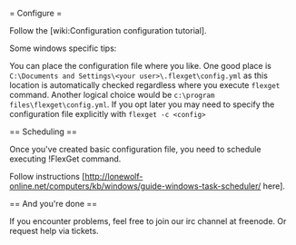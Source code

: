 = Configure =

Follow the [wiki:Configuration configuration tutorial].

Some windows specific tips:

You can place the configuration file where you like. One good place is `C:\Documents and Settings\<your user>\.flexget\config.yml` as this location is automatically checked regardless where you execute `flexget` command. Another logical choice would be `c:\program files\flexget\config.yml`. If you opt later you may need to specify the configuration file explicitly with `flexget -c <config>`

== Scheduling ==

Once you've created basic configuration file, you need to schedule executing !FlexGet command.

Follow instructions [http://lonewolf-online.net/computers/kb/windows/guide-windows-task-scheduler/ here].

== And you're done ==

If you encounter problems, feel free to join our irc channel at freenode. Or request help via tickets.